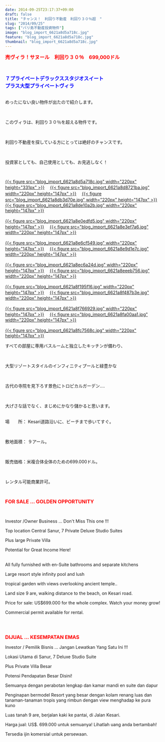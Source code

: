 ```yaml
---
date: 2014-09-25T23:17:37+09:00
draft: false
title: "チャンス！　利回り不動産　利回り３０％超　"
slug: "2014/09/25"
tags: ["バリ島不動産投資物件"]
image: "blog_import_6621a8d5a718c.jpg"
feature: "blog_import_6621a8d5a718c.jpg"
thumbnail: "blog_import_6621a8d5a718c.jpg"
---
```

<p><font color="#ff0000" size="3"><strong>売ヴィラ！サヌール　利回り３０％　699,000ドル</strong></font></p><br/><p><font color="#0000ff" size="3"><strong>７プライベートデラックススタジオスイート</strong></font><br/><font color="#0000ff" size="3"><strong>プラス大型プライベートヴィラ</strong></font></p><p><br/>めったにない良い物件が出たので紹介します。</p><br/><p>このヴィラは、利回り３０％を超える物件です。</p><br/><p>利回り不動産を探している方にとっては絶好のチャンスです。 </p><br/><p>投資家としても、自己使用としても、お見逃しなく！ </p><br/><p><a href="blog_import_6621a8d6e3b67.jpg">{{< figure src="blog_import_6621a8d5a718c.jpg" width="220px" height="331px" >}}</a> 　<a href="blog_import_6621a8d9a6d1d.jpg">{{< figure src="blog_import_6621a8d8721ba.jpg" width="220px" height="147px" >}}</a> 　<a href="blog_import_6621a8dc73228.jpg">{{< figure src="blog_import_6621a8db3d70e.jpg" width="220px" height="147px" >}}</a> 　<a href="blog_import_6621a8df4301b.jpg">{{< figure src="blog_import_6621a8de10a2b.jpg" width="220px" height="147px" >}}</a> <br/><br/><a href="blog_import_6621a8e26487e.jpg">{{< figure src="blog_import_6621a8e0edfd5.jpg" width="220px" height="147px" >}}</a> 　<a href="blog_import_6621a8e5313eb.jpg">{{< figure src="blog_import_6621a8e3ef7a6.jpg" width="220px" height="147px" >}}</a> <br/><br/><a href="blog_import_6621a8e82820c.jpg">{{< figure src="blog_import_6621a8e6cf549.jpg" width="220px" height="147px" >}}</a> 　<a href="blog_import_6621a8eb13521.jpg">{{< figure src="blog_import_6621a8e9d1e7c.jpg" width="220px" height="147px" >}}</a> <br/><br/><a href="blog_import_6621a8ed9b563.jpg">{{< figure src="blog_import_6621a8ec6a24d.jpg" width="220px" height="147px" >}}</a> 　<a href="blog_import_6621a8f030142.jpg">{{< figure src="blog_import_6621a8eeeb756.jpg" width="220px" height="147px" >}}</a> <br/><br/><a href="blog_import_6621a8f32ea30.jpg">{{< figure src="blog_import_6621a8f195f16.jpg" width="220px" height="147px" >}}</a> 　<a href="blog_import_6621a8f5c3d66.jpg">{{< figure src="blog_import_6621a8f487b3e.jpg" width="220px" height="147px" >}}</a> <br/><br/><a href="blog_import_6621a8f8adcd9.jpg">{{< figure src="blog_import_6621a8f766929.jpg" width="220px" height="147px" >}}</a> 　<a href="blog_import_6621a8fb31bb3.jpg">{{< figure src="blog_import_6621a8fa00aa1.jpg" width="220px" height="147px" >}}</a> <br/><br/><a href="blog_import_6621a8fdaa520.jpg">{{< figure src="blog_import_6621a8fc7568c.jpg" width="220px" height="147px" >}}</a> <br/></p><p>すべての部屋に専用バスルームと独立したキッチンが備わり、 </p><br/><p>大型リゾートスタイルのインフィニティプールと緑豊かな </p><br/><p>古代の寺院を見下ろす景色にトロピカルガーデン.... </p><br/><p>大げさな話でなく、まじめにかなり儲かると思います。</p><p><br/>場　　所： Kesari道路沿いに、ビーチまで歩いてすぐ。</p><br/><p>敷地面積： ９アール。 </p><br/><p>販売価格：米複合体全体のための699.000ドル。 </p><br/><p>レンタル可能商業許可。 </p><p><br/></p><p><font color="#ff0000" size="3"><strong>FOR SALE … GOLDEN OPPORTUNITY</strong></font></p><br/><p>Investor /Owner Business … Don&#39;t Miss This one !!! </p><p>Top location Central Sanur, 7 Private Deluxe Studio Suites </p><p>Plus large Private Villa </p><p>Potential for Great Income Here! </p><p><br/>All fully furnished with en-Suite bathrooms and separate kitchens<br/></p><p>Large resort style infinity pool and lush</p><p>tropical garden with views overlooking ancient temple..</p><p>Land size 9 are, walking distance to the beach, on Kesari road.</p><p>Price for sale: US$699.000 for the whole complex. Watch your money grow!</p><p>Commercial permit available for rental.</p><br/><br/><p><font color="#ff0000" size="3"><strong>DIJUAL … KESEMPATAN EMAS</strong></font><br/></p><p>Investor / Pemilik Bisnis … Jangan Lewatkan Yang Satu Ini !!! </p><p>Lokasi Utama di Sanur, 7 Deluxe Studio Suite<br/></p><p>Plus Private Villa Besar </p><p>Potensi Pendapatan Besar Disini!<br/></p><p>Semuanya dengan perabotan lengkap dan kamar mandi en suite dan dapur<br/></p><p>Penginapan bermodel Resort yang besar dengan kolam renang luas dan tanaman-tanaman tropis yang rimbun dengan view menghadap ke pura kuno <br/></p><p>Luas tanah 9 are, berjalan kaki ke pantai, di Jalan Kesari.<br/></p><p>Harga jual: US$. 699.000 untuk semuanya! Lihatlah uang anda bertambah!<br/></p><p>Tersedia ijin komersial untuk persewaan.<br/></p>

